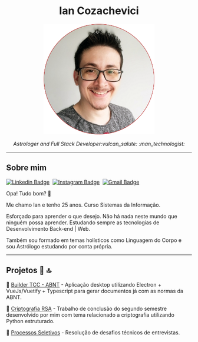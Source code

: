 <h1 align="center">Ian Cozachevici</h1>
<p align="center">
  <img src="./profile-web-rounded.png" width="300" />
</p>
<p align="center"><em>Astrologer and Full Stack Developer:vulcan_salute: :man_technologist:</em></p>

<hr />

## Sobre mim

[![Linkedin Badge](https://img.shields.io/badge/-Ian%20Cozachevici-blue?style=flat-square&logo=Linkedin&logoColor=white&link=https://www.linkedin.com/in/ian-cozachevici/)](https://www.linkedin.com/in/ian-cozachevici/)&nbsp;
[![Instagram Badge](https://img.shields.io/badge/-iam__ianc-tomato?style=flat-square&logo=Instagram&logoColor=white&link=https://www.instagram.com/iam_ianc/)](https://www.instagram.com/iam_ianc/)&nbsp;
[![Gmail Badge](https://img.shields.io/badge/-iansp0-c14438?style=flat-square&logo=Gmail&logoColor=white&link=mailto:iansp0@gmail.com)](mailto:iansp0@gmail.com)

Opa! Tudo bom? :vulcan_salute:

Me chamo Ian e tenho 25 anos. Curso Sistemas da Informação.

Esforçado para aprender o que desejo. Não há nada neste mundo que ninguém possa aprender.
Estudando sempre as tecnologias de Desenvolvimento Back-end | Web.

Também sou formado em temas holísticos como Linguagem do Corpo e sou Astrólogo estudando por conta própria.

<hr />

## Projetos :rocket: :top:

:1st_place_medal: [Builder TCC - ABNT](https://github.com/iam-ianc/builder-tcc-demo) - Aplicação desktop utilizando Electron + VueJs/Vuetify + Typescript para gerar documentos já com as normas da ABNT.

:2nd_place_medal: [Criptografia RSA](https://github.com/iam-ianc/encript-rsa) - Trabalho de conclusão do segundo semestre desenvolvido por mim com tema relacionado a criptografia utilizando Python estruturado.

:3rd_place_medal: [Processos Seletivos](https://github.com/iam-ianc/interviews) - Resolução de desafios técnicos de entrevistas.


<!--
**iam-ianc/iam-ianc** is a ✨ _special_ ✨ repository because its `README.md` (this file) appears on your GitHub profile.

Here are some ideas to get you started:

- 🔭 I’m currently working on ...
- 🌱 I’m currently learning ...
- 👯 I’m looking to collaborate on ...
- 🤔 I’m looking for help with ...
- 💬 Ask me about ...
- 📫 How to reach me: ...
- 😄 Pronouns: ...
- ⚡ Fun fact: ...
-->
